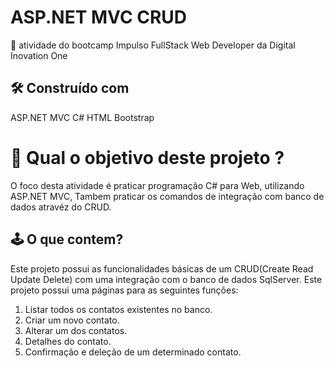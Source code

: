 # ASP.NET MVC CRUD

🚀 atividade do bootcamp Impulso FullStack Web Developer da Digital Inovation One

##  🛠️ Construído com 
ASP.NET MVC
C#
HTML
Bootstrap

# 🤔 Qual o objetivo deste projeto ?

  O foco desta atividade é praticar programação C# para Web, utilizando ASP.NET MVC, Tambem praticar os comandos de integração com banco de dados atravéz do CRUD.
  
## 🕹️ O que contem?
  Este projeto possui as funcionalidades básicas de um CRUD(Create Read Update Delete) com uma integração com o banco de dados SqlServer.
  Este projeto possui uma páginas para as seguintes funções:
  1. Listar todos os contatos existentes no banco.
  2. Criar um novo contato.
  3. Alterar um dos contatos.
  4. Detalhes do contato.
  5. Confirmação e deleção de um determinado contato. 

